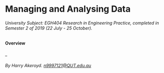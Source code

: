 # Managing and Analysing Data
###### University Subject: EGH404 Research in Engineering Practice, completed in Semester 2 of 2019 (22 July - 25 October).

#### Overview

_
###### By Harry Akeroyd. n9997121@QUT.edu.au
